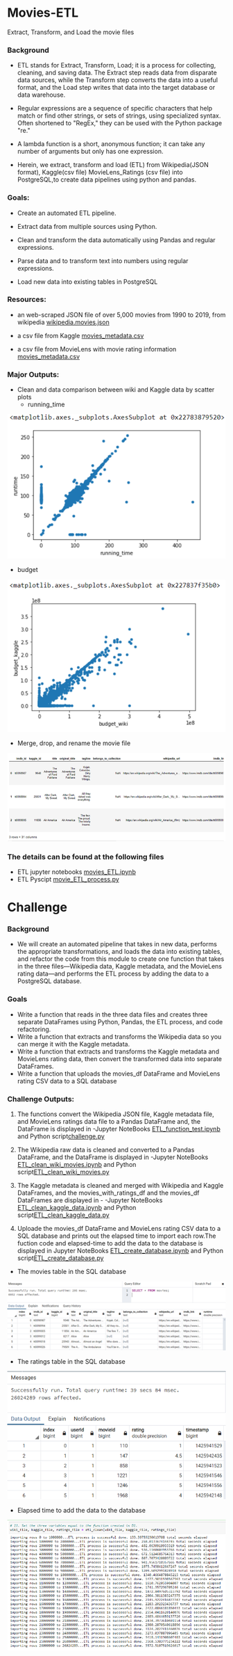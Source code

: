 # Movies-ETL
Extract, Transform, and Load the movie files

### Background
- ETL stands for Extract, Transform, Load; it is a process for collecting, cleaning, and saving data. The Extract step reads data from disparate data sources, while the Transform step converts the data into a useful format, and the Load step writes that data into the target database or data warehouse. 
- Regular expressions are a sequence of specific characters that help match or find other strings, or sets of strings, using specialized syntax. Often shortened to "RegEx," they can be used with the Python package "re."
- A lambda function is a short, anonymous function; it can take any number of arguments but only has one expression.

- Herein, we extract, transform and load (ETL) from Wikipedia(JSON format), Kaggle(csv file) MovieLens_Ratings (csv file) into PostgreSQL,to create data pipelines using python and pandas.

### Goals:

- Create an automated ETL pipeline.
 
- Extract data from multiple sources using Python.

- Clean and transform the data automatically using Pandas and regular expressions.

- Parse data and to transform text into numbers using regular expressions.

- Load new data into existing tables in PostgreSQL

### Resources:

- an web-scraped JSON file of over 5,000 movies from 1990 to 2019, from wikipedia [wikipedia.movies.json](Resources/wikipedia_movies.json)

- a csv file from Kaggle [movies_metadata.csv](Resources/movies_metadata_small.csv)

- a csv file from MovieLens with movie rating information [movies_metadata.csv](Resources/ratings_small.csv)



### Major Outputs:

- Clean and data comparison between wiki and Kaggle data by scatter plots
  - running_time
  
![running_time_comparision](Resources/running_time_comparision.PNG)

  - budget
  
![budget_comparision](Resources/budget_comparision.PNG)

  
- Merge, drop, and rename the movie file

![merge_drop_rename](Resources/merge_drop_rename.PNG)

### The details can be found at the following files

- ETL jupyter notebooks [movies_ETL.ipynb](movie_ETL_process.ipynb)
- ETL Pyscipt [movie_ETL_process.py](Pyscirpt/movie_ETL_process.py)

# Challenge

### Background

 - We will create an automated pipeline that takes in new data, performs the appropriate transformations, and loads the data into existing tables, and refactor the code from this module to create one function that takes in the three files—Wikipedia data, Kaggle metadata, and the MovieLens rating data—and performs the ETL process by adding the data to a PostgreSQL database.


### Goals

* Write a function that reads in the three data files and creates three separate DataFrames using Python, Pandas, the ETL process, and code refactoring.
* Write a function that extracts and transforms the Wikipedia data so you can merge it with the Kaggle metadata.
* Write a function that extracts and transforms the Kaggle metadata and MovieLens rating data, then convert the transformed data into separate DataFrames.
* Write a function that uploads the movies_df DataFrame and MovieLens rating CSV data to a SQL database


### Challenge Outputs:

1. The functions convert the Wikipedia JSON file, Kaggle metadata file, and MovieLens ratings data file to a Pandas DataFrame and, the DataFrame is displayed in 
  -Jupyter NoteBooks [ETL_function_test.ipynb](ETL_function_test.ipynb) and Python script[challenge.py](Pyscirpt/ETL_function_test.py)

2. The Wikipedia raw data is cleaned and converted to a Pandas DataFrame, and the DataFrame is displayed in  -Jupyter NoteBooks [ETL_clean_wiki_movies.ipynb](ETL_clean_wiki_movies.ipynb) and Python script[ETL_clean_wiki_movies.py](Pyscirpt/ETL_clean_wiki_movies.py)

3. The Kaggle metadata is cleaned and merged with Wikipedia and Kaggle DataFrames, and the movies_with_ratings_df and the movies_df DataFrames are displayed in -   -Jupyter NoteBooks [ETL_clean_kaggle_data.ipynb](ETL_clean_kaggle_data.ipynb) and Python script[ETL_clean_kaggle_data.py](Pyscirpt/ETL_clean_kaggle_data.py)

4. Uploade the movies_df DataFrame and MovieLens rating CSV data to a SQL database and prints out the elapsed time to import each row.The fuction code and elapsed-time to add the data to the database is displayed in Jupyter NoteBooks [ETL_create_database.ipynb](ETL_create_database.ipynb) and Python script[ETL_create_database.py](Pyscirpt/ETL_clean_kaggle_data.py)

- The movies table in the SQL database

![movies_query.PNG](Resources/movies_query.PNG)

- The ratings table in the SQL database

![ratings_query.png](Resources/ratings_query.png)

- Elapsed time to add the data to the database

![elapsed_time.PNG](Resources/elapsed_time.PNG)
